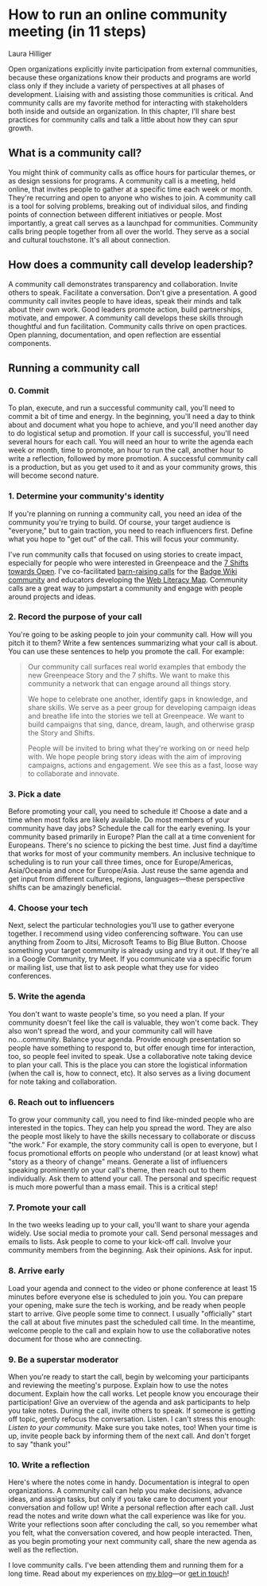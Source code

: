# How to run an online community meeting (in 11 steps)
Laura Hilliger

Open organizations explicitly invite participation from external communities, because these organizations know their products and programs are world class only if they include a variety of perspectives at all phases of development.
Liaising with and assisting those communities is critical.
And community calls are my favorite method for interacting with stakeholders both inside and outside an organization.
In this chapter, I'll share best practices for community calls and talk a little about how they can spur growth.

## What is a community call?
You might think of community calls as office hours for particular themes, or as design sessions for programs.
A community call is a meeting, held online, that invites people to gather at a specific time each week or month.
They're recurring and open to anyone who wishes to join.
A community call is a tool for solving problems, breaking out of individual silos, and finding points of connection between different initiatives or people.
Most importantly, a great call serves as a launchpad for communities.
Community calls bring people together from all over the world.
They serve as a social and cultural touchstone.
It's all about connection.

## How does a community call develop leadership?
A community call demonstrates transparency and collaboration.
Invite others to speak.
Facilitate a conversation.
Don't give a presentation.
A good community call invites people to have ideas, speak their minds and talk about their own work.
Good leaders promote action, build partnerships, motivate, and empower.
A community call develops these skills through thoughtful and fun facilitation.
Community calls thrive on open practices.
Open planning, documentation, and open reflection are essential components.

## Running a community call
### 0. Commit
To plan, execute, and run a successful community call, you'll need to commit a bit of time and energy.
In the beginning, you'll need a day to think about and document what you hope to achieve, and you'll need another day to do logistical setup and promotion.
If your call is successful, you'll need several hours for each call.
You will need an hour to write the agenda each week or month, time to promote, an hour to run the call, another hour to write a reflection, followed by more promotion.
A successful community call is a production, but as you get used to it and as your community grows, this will become second nature.

### 1. Determine your community's identity
If you're planning on running a community call, you need an idea of the community you're trying to build.
Of course, your target audience is "everyone," but to gain traction, you need to reach influencers first.
Define what you hope to "get out" of the call.
This will focus your community.

I've run community calls that focused on using stories to create impact, especially for people who were interested in Greenpeace and the [7 Shifts towards Open](https://opensource.com/open-organization/16/1/greenpeace-makes-7-shifts-toward-open).
I've co-facilitated [barn-raising calls](https://blog.weareopen.coop/badge-wiki-barn-raising-save-the-date-964993885ef0) for the [Badge Wiki community](https://badge.wiki/wiki/Main_Page) and educators developing the [Web Literacy Map](https://foundation.mozilla.org/en/initiatives/web-literacy/).
Community calls are a great way to jumpstart a community and engage with people around projects and ideas.

### 2. Record the purpose of your call
You're going to be asking people to join your community call.
How will you pitch it to them? Write a few sentences summarizing what your call is about.
You can use these sentences to help you promote the call.
For example:
> Our community call surfaces real world examples that embody the new Greenpeace Story and the 7 shifts.
> We want to make this community a network that can engage around all things story.
>
> We hope to celebrate one another, identify gaps in knowledge, and share skills.
> We serve as a peer group for developing campaign ideas and breathe life into the stories we tell at Greenpeace.
> We want to build campaigns that sing, dance, dream, laugh, and otherwise grasp the Story and Shifts.
>
> People will be invited to bring what they're working on or need help with.
> We hope people bring story ideas with the aim of improving campaigns, actions and engagement.
> We see this as a fast, loose way to collaborate and innovate.

### 3. Pick a date
Before promoting your call, you need to schedule it! Choose a date and a time when most folks are likely available.
Do most members of your community have day jobs? Schedule the call for the early evening.
Is your community based primarily in Europe? Plan the call at a time convenient for Europeans.
There's no science to picking the best time.
Just find a day/time that works for most of your community members.
An inclusive technique to scheduling is to run your call three times, once for Europe/Americas, Asia/Oceania and once for Europe/Asia.
Just reuse the same agenda and get input from different cultures, regions, languages—these perspective shifts can be amazingly beneficial.

### 4. Choose your tech
Next, select the particular technologies you'll use to gather everyone together.
I recommend using video conferencing software.
You can use anything from Zoom to Jitsi, Microsoft Teams to Big Blue Button.
Choose something your target community is already using and try it out.
If they're all in a Google Community, try Meet.
If you communicate via a specific forum or mailing list, use that list to ask people what they use for video conferences.

### 5. Write the agenda
You don't want to waste people's time, so you need a plan.
If your community doesn't feel like the call is valuable, they won't come back.
They also won't spread the word, and your community call will have no...community.
Balance your agenda.
Provide enough presentation so people have something to respond to, but offer enough time for interaction, too, so people feel invited to speak.
Use a collaborative note taking device to plan your call.
This is the place you can store the logistical information (when the call is, how to connect, etc).
It also serves as a living document for note taking and collaboration.

### 6. Reach out to influencers
To grow your community call, you need to find like-minded people who are interested in the topics.
They can help you spread the word.
They are also the people most likely to have the skills necessary to collaborate or discuss "the work." For example, the story community call is open to everyone, but I focus promotional efforts on people who understand (or at least know) what "story as a theory of change" means.
Generate a list of influencers speaking prominently on your call's theme, then reach out to them individually.
Ask them to attend your call.
The personal and specific request is much more powerful than a mass email.
This is a critical step!

### 7. Promote your call
In the two weeks leading up to your call, you'll want to share your agenda widely.
Use social media to promote your call.
Send personal messages and emails to lists.
Ask people to come to your kick-off call.
Involve your community members from the beginning.
Ask their opinions.
Ask for input.

### 8. Arrive early
Load your agenda and connect to the video or phone conference at least 15 minutes before everyone else is scheduled to join you.
You can prepare your opening, make sure the tech is working, and be ready when people start to arrive.
Give people some time to connect.
I usually "officially" start the call at about five minutes past the scheduled call time.
In the meantime, welcome people to the call and explain how to use the collaborative notes document for those who are connecting.

### 9. Be a superstar moderator
When you're ready to start the call, begin by welcoming your participants and reviewing the meeting's purpose.
Explain how to use the notes document.
Explain how the call works.
Let people know you encourage their participation! Give an overview of the agenda and ask participants to help you take notes.
During the call, invite others to speak.
If someone is getting off topic, gently refocus the conversation.
Listen.
I can't stress this enough: *Listen to your community.* Make sure you take notes, too! When your time is up, invite people back by informing them of the next call.
And don't forget to say "thank you!"

### 10. Write a reflection
Here's where the notes come in handy.
Documentation is integral to open organizations.
A community call can help you make decisions, advance ideas, and assign tasks, but only if you take care to document your conversation and follow up! Write a personal reflection after each call.
Just read the notes and write down what the call experience was like for you.
Write your reflections soon after concluding the call, so you remember what you felt, what the conversation covered, and how people interacted.
Then, as you begin promoting your next community call, share the new agenda as well as the reflection.

I love community calls.
I've been attending them and running them for a long time.
Read about my experiences on [my blog](http://www.laurahilliger.com/?s=community+call)—or [get in touch](http://laurahilliger.com/)!
